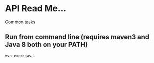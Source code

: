 # API Read Me...

Common tasks

## Run from command line (requires maven3 and Java 8 both on your PATH)
`mvn exec:java`

